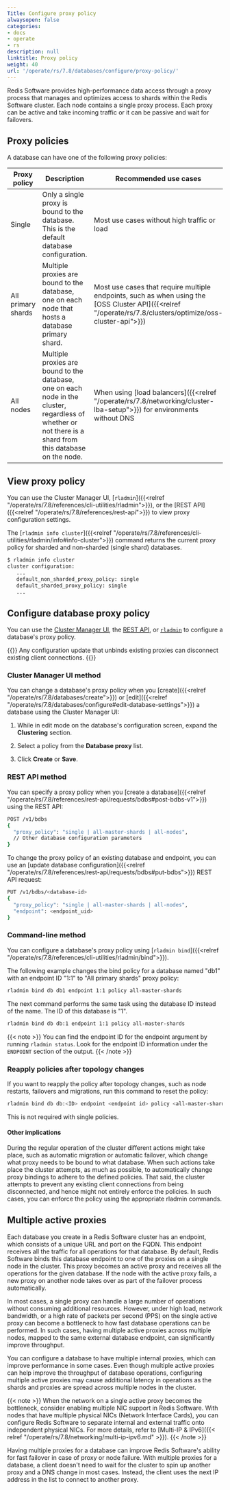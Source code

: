 ```yaml
---
Title: Configure proxy policy
alwaysopen: false
categories:
- docs
- operate
- rs
description: null
linktitle: Proxy policy
weight: 40
url: '/operate/rs/7.8/databases/configure/proxy-policy/'
---
```

Redis Software provides high-performance data access
through a proxy process that manages and optimizes access to shards
within the Redis Software cluster. Each node contains a single proxy process.
Each proxy can be active and take incoming traffic or it can be passive
and wait for failovers.

## Proxy policies

A database can have one of the following proxy policies:

| Proxy policy | Description | Recommended use cases | Advantages | Disadvantages |
|--------------|-------------|-----------------------|-----------|-----------------|
| Single | Only a single proxy is bound to the database. This is the default database configuration. | Most use cases without high traffic or load | Lower resource usage, fewer application-to-cluster connections | Higher latency, more network hops |
| All primary shards | Multiple proxies are bound to the database, one on each node that hosts a database primary shard. | Most use cases that require multiple endpoints, such as when using the [OSS Cluster API]({{<relref "/operate/rs/7.8/clusters/optimize/oss-cluster-api">}}) | Lower latency, fewer network hops, higher throughput | Higher resource usage, more application-to-proxy connections |
| All nodes | Multiple proxies are bound to the database, one on each node in the cluster, regardless of whether or not there is a shard from this database on the node. | When using [load balancers]({{<relref "/operate/rs/7.8/networking/cluster-lba-setup">}}) for environments without DNS | Higher throughput | Highest resource usage |

## View proxy policy

You can use the Cluster Manager UI, [`rladmin`]({{<relref "/operate/rs/7.8/references/cli-utilities/rladmin">}}), or the [REST API]({{<relref "/operate/rs/7.8/references/rest-api">}}) to view proxy configuration settings.

The [`rladmin info cluster`]({{<relref "/operate/rs/7.8/references/cli-utilities/rladmin/info#info-cluster">}}) command returns the current proxy policy for sharded and non-sharded (single shard) databases.

```sh
$ rladmin info cluster
cluster configuration:
   ...
   default_non_sharded_proxy_policy: single
   default_sharded_proxy_policy: single
   ...
```

## Configure database proxy policy

You can use the [Cluster Manager UI](#cluster-manager-ui-method), the [REST API](#rest-api-method), or [`rladmin`](#command-line-method) to configure a database's proxy policy.

{{<warning>}}
Any configuration update that unbinds existing proxies can disconnect existing client connections.
{{</warning>}}

### Cluster Manager UI method

You can change a database's proxy policy when you [create]({{<relref "/operate/rs/7.8/databases/create">}}) or [edit]({{<relref "/operate/rs/7.8/databases/configure#edit-database-settings">}}) a database using the Cluster Manager UI:

1. While in edit mode on the database's configuration screen, expand the **Clustering** section.

1. Select a policy from the **Database proxy** list.

1. Click **Create** or **Save**.

### REST API method

You can specify a proxy policy when you [create a database]({{<relref "/operate/rs/7.8/references/rest-api/requests/bdbs#post-bdbs-v1">}}) using the REST API:

```sh
POST /v1/bdbs
{ 
  "proxy_policy": "single | all-master-shards | all-nodes",
  // Other database configuration parameters
}
```

To change the proxy policy of an existing database and endpoint, you can use an [update database configuration]({{<relref "/operate/rs/7.8/references/rest-api/requests/bdbs#put-bdbs">}}) REST API request:

```sh
PUT /v1/bdbs/<database-id>
{ 
  "proxy_policy": "single | all-master-shards | all-nodes",
  "endpoint": <endpoint_uid>
}
```

### Command-line method

You can configure a database's proxy policy using [`rladmin bind`]({{<relref "/operate/rs/7.8/references/cli-utilities/rladmin/bind">}}).

The following example changes the bind policy for a database named "db1" with an endpoint ID "1:1" to "All primary shards" proxy policy:

```sh
rladmin bind db db1 endpoint 1:1 policy all-master-shards
```

The next command performs the same task using the database ID instead of the name. The ID of this database is "1".

```sh
rladmin bind db db:1 endpoint 1:1 policy all-master-shards
```

{{< note >}}
You can find the endpoint ID for the endpoint argument by running `rladmin status`. Look for the endpoint ID information under
the `ENDPOINT` section of the output.
{{< /note >}}

### Reapply policies after topology changes

If you want to reapply the policy after topology changes, such as node restarts,
failovers and migrations, run this command to reset the policy:

```sh
rladmin bind db db:<ID> endpoint <endpoint id> policy <all-master-shards|all-nodes>
```

This is not required with single policies.

#### Other implications

During the regular operation of the cluster different actions might take
place, such as automatic migration or automatic failover, which change
what proxy needs to be bound to what database. When such actions take
place the cluster attempts, as much as possible, to automatically change
proxy bindings to adhere to the defined policies. That said, the cluster
attempts to prevent any existing client connections from being
disconnected, and hence might not entirely enforce the policies. In such
cases, you can enforce the policy using the appropriate rladmin
commands.

## Multiple active proxies

Each database you create in a Redis Software cluster has an endpoint, which consists of a unique URL and port on the FQDN. This endpoint receives all the traffic for all operations for that database. By default, Redis Software binds this database endpoint to one of the proxies on a single node in the cluster. This proxy becomes an active proxy and receives all the operations for the given database. If the node with the active proxy fails, a new proxy on another node takes over as part of the failover process automatically.

In most cases, a single proxy can handle a large number of operations
without consuming additional resources. However, under high load,
network bandwidth, or a high rate of packets per second (PPS) on the
single active proxy can become a bottleneck to how fast database
operations can be performed. In such cases, having multiple active proxies across multiple nodes, mapped to the same external database
endpoint, can significantly improve throughput.

You can configure a database to have multiple internal proxies, which can improve performance in some cases.
Even though multiple active proxies can help improve the throughput of database
operations, configuring multiple active proxies may cause additional
latency in operations as the shards and proxies are spread across
multiple nodes in the cluster.

{{< note >}}
When the network on a single active proxy becomes the bottleneck, consider enabling multiple NIC support in Redis Software. With nodes that have multiple physical NICs (Network Interface Cards), you can configure Redis Software to separate internal and external traffic onto independent physical NICs. For more details, refer to [Multi-IP & IPv6]({{< relref "/operate/rs/7.8/networking/multi-ip-ipv6.md" >}}).
{{< /note >}}

Having multiple proxies for a database can improve Redis Software's ability for fast failover in case of proxy or node failure. With multiple proxies for a database, a client doesn't need to wait for the cluster to spin up another proxy and a DNS change in most cases. Instead, the client uses the next IP address in the list to connect to another proxy.
